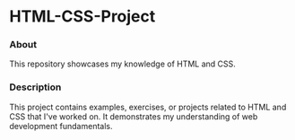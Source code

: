 # HTML-CSS-Project

### About
This repository showcases my knowledge of HTML and CSS.

### Description
This project contains examples, exercises, or projects related to HTML and CSS that I've worked on. It demonstrates my understanding of web development fundamentals.
